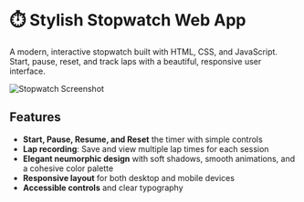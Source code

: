 # ⏱️ Stylish Stopwatch Web App

A modern, interactive stopwatch built with HTML, CSS, and JavaScript. Start, pause, reset, and track laps with a beautiful, responsive user interface.

![Stopwatch Screenshot](screenshot.png)

## Features

- **Start, Pause, Resume, and Reset** the timer with simple controls
- **Lap recording**: Save and view multiple lap times for each session
- **Elegant neumorphic design** with soft shadows, smooth animations, and a cohesive color palette
- **Responsive layout** for both desktop and mobile devices
- **Accessible controls** and clear typography


